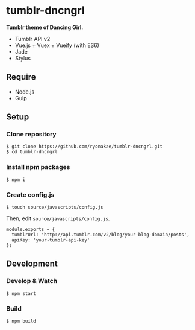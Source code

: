 # tumblr-dncngrl
**Tumblr theme of Dancing Girl.**

* Tumblr API v2
* Vue.js + Vuex + Vueify (with ES6)
* Jade
* Stylus


## Require
* Node.js
* Gulp


## Setup
### Clone repository

    $ git clone https://github.com/ryonakae/tumblr-dncngrl.git
    $ cd tumblr-dncngrl

### Install npm packages

    $ npm i

### Create config.js

    $ touch source/javascripts/config.js

Then, edit `source/javascripts/config.js`.

    module.exports = {
      tumblrUrl: 'http://api.tumblr.com/v2/blog/your-blog-domain/posts',
      apiKey: 'your-tumblr-api-key'
    };


## Development
### Develop & Watch

    $ npm start

### Build

    $ npm build